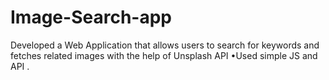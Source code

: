 # Image-Search-app
Developed a Web Application that allows users to search for keywords and fetches related images with the help of Unsplash API •Used simple JS and API .
